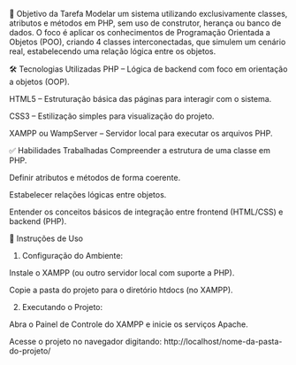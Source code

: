 🎯 Objetivo da Tarefa
Modelar um sistema utilizando exclusivamente classes, atributos e métodos em PHP, sem uso de construtor, herança ou banco de dados. O foco é aplicar os conhecimentos de Programação Orientada a Objetos (POO), criando 4 classes interconectadas, que simulem um cenário real, estabelecendo uma relação lógica entre os objetos.

🛠 Tecnologias Utilizadas
PHP – Lógica de backend com foco em orientação a objetos (OOP).

HTML5 – Estruturação básica das páginas para interagir com o sistema.

CSS3 – Estilização simples para visualização do projeto.

XAMPP ou WampServer – Servidor local para executar os arquivos PHP.

✅ Habilidades Trabalhadas
Compreender a estrutura de uma classe em PHP.

Definir atributos e métodos de forma coerente.

Estabelecer relações lógicas entre objetos.

Entender os conceitos básicos de integração entre frontend (HTML/CSS) e backend (PHP).

🚀 Instruções de Uso
1. Configuração do Ambiente:

Instale o XAMPP (ou outro servidor local com suporte a PHP).

Copie a pasta do projeto para o diretório htdocs (no XAMPP).

2. Executando o Projeto:

Abra o Painel de Controle do XAMPP e inicie os serviços Apache.

Acesse o projeto no navegador digitando:
http://localhost/nome-da-pasta-do-projeto/

